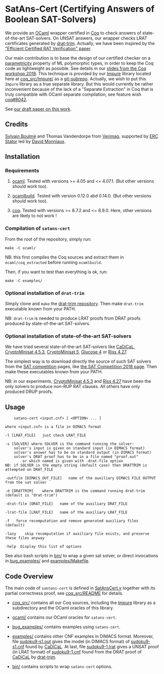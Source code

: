 # SatAns-Cert (Certifying Answers of Boolean SAT-Solvers)

We provide an [OCaml](http://ocaml.org/) wrapper certified in [Coq](https://coq.inria.fr/) to check answers of state-of-the-art SAT-solvers.
On UNSAT answers, our wrapper checks LRAT certificates generated by [drat-trim](https://github.com/marijnheule/drat-trim).
Actually, we have been inspired by the ["Efficient Certified RAT Verification" paper](https://imada.sdu.dk/~petersk/lrat).

Our main contribution is to base the design of our certified checker on a [parametricity](http://homepages.inf.ed.ac.uk/wadler/topics/parametricity.html) property of ML polymorphic types, in order to keep the Coq code as lightweight as possible.
See details in our [slides from the Coq workshop 2018](https://coqworkshop2018.inria.fr/files/2018/07/coq2018_talk_boulme.pdf).
This technique is provided by our [Impure](https://github.com/boulme/Impure) library located here at [coq_src/Impure/](coq_src/Impure/) as a [git-subrepo](https://github.com/ingydotnet/git-subrepo). Actually, we wish to put this `Impure` library as a true separate library. But this would currently be rather inconvenient because of the lack of a "Separate Extraction" in Coq that is truly compatible with OCaml separate compilation, see feature wish [coq#8042](https://github.com/coq/coq/issues/8042).

See [our draft paper on this work](https://hal.archives-ouvertes.fr/hal-02062288).

## Credits

[Sylvain Boulmé](mailto:Sylvain.Boulme@univ-grenoble-alpes.fr) and Thomas Vandendorpe from [Verimag](http://www-verimag.imag.fr/), supported by [ERC Stator](http://stator.imag.fr/w/index.php/Main_Page)
led by [David Monniaux](http://www-verimag.imag.fr/~monniaux/).

## Installation

### Requirements

1. [ocaml](https://ocaml.org/docs/install.html). Tested with versions >= 4.05 and <= 4.07.1. (But other versions should work too).

2. [ocamlbuild](https://github.com/ocaml/ocamlbuild). Tested with version 0.12.0 abd 0.14.0. (But other versions should work too).

3. [coq](https://coq.inria.fr/). Tested with versions >= 8.7.2 and <= 8.9.0. Here, other versions are likely to not work !

### Compilation of `satans-cert`

From the root of the repository, simply run:

    make -C ocaml/

NB: this first compiles the Coq sources and extract them in `ocaml/coq_extracted` before running `ocamlbuild`.

Then, if you want to test than everything is ok, run:

    make -C examples/

### Optional installation of `drat-trim`

Simply clone and `make` the [drat-trim repository](https://github.com/marijnheule/drat-trim).
Then make `drat-trim` executable known from your PATH.

NB: `drat-trim` is needed to produce LRAT proofs from DRAT proofs produced by state-of-the-art SAT-solvers.

### Optional installation of state-of-the-art SAT-solvers

We have tried several state-of-the-art SAT-solvers like [CaDiCaL](http://fmv.jku.at/cadical/), [CryptoMinisat 4.5.3](http://baldur.iti.kit.edu/sat-competition-2016/solvers/main/cmsat5_main2.zip), [CryptoMinisat 5](https://github.com/msoos/cryptominisat), [Glucose 4](http://www.labri.fr/perso/lsimon/glucose/) or [Riss 4.27](http://tools.computational-logic.org/content/riss.php).

The simplest way is to download directly the source of such SAT solvers from the [SAT competition](http://www.satcompetition.org/) pages, like
 [the SAT Competition 2018 page](http://sat2018.forsyte.tuwien.ac.at/index.php?cat=solvers).
Then make these executables known from your PATH.

NB: in our experiments, [CryptoMinisat 4.5.3](http://baldur.iti.kit.edu/sat-competition-2016/solvers/main/cmsat5_main2.zip) and [Riss 4.27](http://tools.computational-logic.org/content/riss.php) have been the only solvers to produce non-RUP RAT clauses. All others have only produced DRUP proofs.

## Usage


        satans-cert <input.cnf> [ <OPTION> ... ]

    where <input.cnf> is a file in DIMACS format

    -l [LRAT_FILE] 	 just check LRAT_FILE

    -s [SOLVER] where SOLVER is the command running the solver:
        solver's input is given on standard input (in DIMACS format)
	    solver's answer has to be on standard output (in DIMACS format)
	    solver's DRAT proof has to be in a file named "proof.out" 
		    or which named is given with -drat-file option
	NB: if SOLVER is the empty string (default case) then DRATTRIM is attempted on DRAT_FILE

    -outfile [DIMACS_OUT_FILE] 	 name of the auxiliary DIMACS FILE OUTPUT from the sat solver 

    -d [DRATTRIM] 	 where DRATTRIM is the command running drat-trim (default is "drat-trim")

    -drat-file [DRAT_FILE] 	 name of the auxiliary DRAT_FILE 

    -lrat-file [LRAT_FILE] 	 name of the auxiliary LRAT_FILE 

    -f 	 force recomputation and remove generated auxiliary files (default)

    -lazy 	 skip recomputation if auxiliary file exists, and preserve these files anyway

    -help  Display this list of options


See also bash scripts in [bin/](https://github.com/boulme/satans-cert/tree/master/bin) to wrap a given sat solver,
or direct invocations in [bug_examples/](bug_examples) and [examples/Makefile](examples/Makefile).

## Code Overview

The main code of `santans-cert` is defined in [SatAnsCert.v](coq_src/SatAnsCert.v) together with its partial correctness proof, see [coq_src/README](coq_src/) for details.

- [coq_src/](coq_src) contains all our Coq sources, including the [Impure](coq_src/Impure) library as a subdirectory and the OCaml oracles of this library.

- [ocaml/](ocaml) contains our OCaml oracles for `satans-cert`.

- [bug_examples/](bug_examples) contains examples using `satans-cert`.

- [examples/](examples) contains other CNF examples in DIMACS format.
Moreover, file [sudoku9-s1.out](examples/sudoku9-s1.out) gives the model (in DIMACS format) of [sudoku9-s1.cnf](examples/sudoku9-s1.cnf) found by [CaDiCaL](http://fmv.jku.at/cadical/).
At last, file [sudoku9-1.lrat](examples/sudoku9-1.lrat) gives a UNSAT proof (in LRAT format) of [sudoku9-1.cnf](examples/sudoku9-1.cnf) found from the DRAT proof of [CaDiCaL](http://fmv.jku.at/cadical/)
by [drat-trim](https://www.cs.utexas.edu/~marijn/drat-trim/).

- [bin/](bin) contains scripts to wrap `satans-cert` options.
